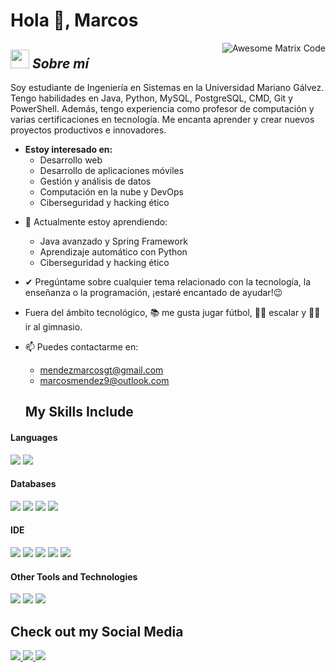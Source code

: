 # Hola 👋, Marcos

<!--
**TuUsuario/TuUsuario** es un repositorio ✨ _especial_ ✨ porque su archivo `README.md` (este archivo) aparece en tu perfil de GitHub.
-->

<img src = 'https://github.com/MarikIshtar007/MarikIshtar007/blob/master/images/matrix.gif' alt = 'Awesome Matrix Code' align='right'/>

## <img src="https://media.giphy.com/media/ObNTw8Uzwy6KQ/giphy.gif" width="30px">&nbsp;***Sobre mí***

Soy estudiante de Ingeniería en Sistemas en la Universidad Mariano Gálvez. Tengo habilidades en Java, Python, MySQL, PostgreSQL, CMD, Git y PowerShell. Además, tengo experiencia como profesor de computación y varias certificaciones en tecnología. Me encanta aprender y crear nuevos proyectos productivos e innovadores.

* **Estoy interesado en:**
  - Desarrollo web
  - Desarrollo de aplicaciones móviles
  - Gestión y análisis de datos
  - Computación en la nube y DevOps
  - Ciberseguridad y hacking ético

- 🌱 Actualmente estoy aprendiendo:
  - Java avanzado y Spring Framework
  - Aprendizaje automático con Python
  - Ciberseguridad y hacking ético

- ✔ Pregúntame sobre cualquier tema relacionado con la tecnología, la enseñanza o la programación, ¡estaré encantado de ayudar!😉<br>
- Fuera del ámbito tecnológico, 📚 me gusta jugar fútbol, 🧗‍♂️ escalar y 🏋️‍♂️ ir al gimnasio.

- 📫 Puedes contactarme en: 
  - <a href="mailto:mendezmarcosgt@gmail.com">mendezmarcosgt@gmail.com</a>
  - <a href="mailto:marcosmendez9@outlook.com">marcosmendez9@outlook.com</a>

  ## My Skills Include

<h4> Languages </h4>
<span> 
  <img src="https://img.shields.io/badge/Java-ED8B00?style=for-the-badge&logo=java&logoColor=white">
  <img src="https://img.shields.io/badge/python-3670A0?style=for-the-badge&logo=python&logoColor=ffdd54">
</span>

<h4> Databases </h4>
<span>
  <img src="https://img.shields.io/badge/MySQL-00000F?style=for-the-badge&logo=mysql&logoColor=white">
  <img src="https://img.shields.io/badge/postgres-%23316192.svg?style=for-the-badge&logo=postgresql&logoColor=white">
  <img src="https://img.shields.io/badge/sqlite-%2307405e.svg?style=for-the-badge&logo=sqlite&logoColor=white">
  <img src="https://img.shields.io/badge/Microsoft%20SQL%20Server-CC2927?style=for-the-badge&logo=microsoft%20sql%20server&logoColor=white">
</span>

<h4> IDE </h4>
<span>
<img src="https://img.shields.io/badge/IntelliJIDEA-000000.svg?style=for-the-badge&logo=intellij-idea&logoColor=white">
<img src="https://img.shields.io/badge/pycharm-143?style=for-the-badge&logo=pycharm&logoColor=black&color=black&labelColor=green">
<img src="https://img.shields.io/badge/Android_Studio-3DDC84?style=for-the-badge&logo=android-studio&logoColor=white">
<img src="https://img.shields.io/badge/Eclipse-FE7A16.svg?style=for-the-badge&logo=Eclipse&logoColor=white">
<img src="https://img.shields.io/badge/Visual_Studio_Code-0078D4?style=for-the-badge&logo=visual%20studio%20code&logoColor=white">


<h4> Other Tools and Technologies </h4>
<span>
  <img src="https://img.shields.io/badge/Git-F05032?style=for-the-badge&logo=git&logoColor=white">
  <img src="https://img.shields.io/badge/cisco-%23049fd9.svg?style=for-the-badge&logo=cisco&logoColor=black">
  <img src="https://img.shields.io/badge/Kali-268BEE?style=for-the-badge&logo=kalilinux&logoColor=white">
</span>

## Check out my Social Media
<a href= "https://www.instagram.com/marcos.mendez00/">
<img src="https://img.shields.io/badge/Instagram-%23E4405F.svg?style=for-the-badge&logo=Instagram&logoColor=white">
<a href= "www.linkedin.com/in/marcos00">
<img src="https://img.shields.io/badge/linkedin-%230077B5.svg?style=for-the-badge&logo=linkedin&logoColor=white">
<a href= "https://youtube.com/@marcosmendez1051?si=jTvAp03hiIDSHWBD">
<img src="https://img.shields.io/badge/YouTube-%23FF0000.svg?style=for-the-badge&logo=YouTube&logoColor=white">


